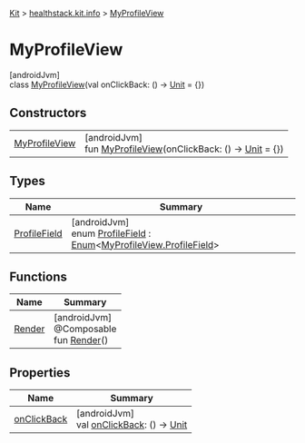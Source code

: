 
[Kit](../../../kit.html) > [healthstack.kit.info](../index.html) > [MyProfileView](index.html)



# MyProfileView



[androidJvm]\
class [MyProfileView](index.html)(val onClickBack: () -&gt; [Unit](https://kotlinlang.org/api/latest/jvm/stdlib/kotlin/-unit/index.html) = {})



## Constructors


| | |
|---|---|
| [MyProfileView](-my-profile-view.html) | [androidJvm]<br>fun [MyProfileView](-my-profile-view.html)(onClickBack: () -&gt; [Unit](https://kotlinlang.org/api/latest/jvm/stdlib/kotlin/-unit/index.html) = {}) |


## Types


| Name | Summary |
|---|---|
| [ProfileField](-profile-field/index.html) | [androidJvm]<br>enum [ProfileField](-profile-field/index.html) : [Enum](https://kotlinlang.org/api/latest/jvm/stdlib/kotlin/-enum/index.html)&lt;[MyProfileView.ProfileField](-profile-field/index.html)&gt; |


## Functions


| Name | Summary |
|---|---|
| [Render](-render.html) | [androidJvm]<br>@Composable<br>fun [Render](-render.html)() |


## Properties


| Name | Summary |
|---|---|
| [onClickBack](on-click-back.html) | [androidJvm]<br>val [onClickBack](on-click-back.html): () -&gt; [Unit](https://kotlinlang.org/api/latest/jvm/stdlib/kotlin/-unit/index.html) |

